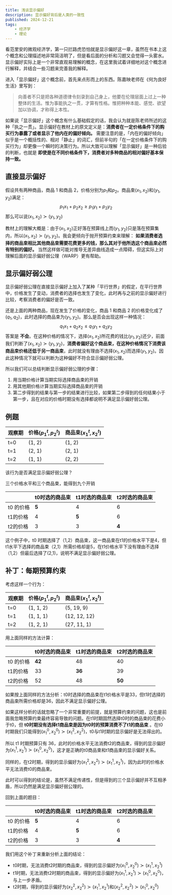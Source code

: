 ```yaml
---
title: 浅谈显示偏好
description: 显示偏好背后是人类的一致性
published: 2024-12-21
tags: 
    - 经济学
    - 理论
---
```

看范里安的微观经济学，第一只拦路虎恐怕就是显示偏好这一章，虽然在书本上这个概念和公理描述地非常简洁明了，但是看后面的分析和习题又会觉得一头雾水。显示偏好实际上是一个非常直观易理解的概念，在这里我试着详细地对这个概念进行解释，并结合一些习题来完善我的解释。

进入「显示偏好」这个概念前，首先来点形而上的东西。陈嘉映老师在《何为良好生活》里写到：

> 向善者不只是把各种道德律令刻录到自己身上，他要在伦理层面上过上一种整体的生活。惟为事能执之一贯，才算有性格。惟把种种本能、感觉、欲望加以协调，才称得上本性。

如果说「显示偏好」这个概念有什么基础假定的话，我会认为就是陈老师所述的这种「执之一贯」。显示偏好在教材上的原文定义是：**消费者在一定价格条件下的购买行为暴露了或者显示了他内在的偏好倾向。** 需要注意的是，「内在的偏好倾向」似乎是一个概括性的、相对「静止」的词汇，但前半句的「在一定价格条件下的购买行为」却更像一个瞬时的决策行为。所以大致可以理解「显示偏好」是一种后验的判断，也就是 **即使是在不同价格条件下，消费者对多种商品的相对偏好基本保持一致。**



## 直接显示偏好

假设共有两种商品，商品 1 和商品 2，价格分别为$p_1$和$p_2$。商品束$(x_1, x_2)$和$(y_1,y_2)$满足：
$$
p_1x_1+p_2x_2\geq p_1y_1+p_2y_2
$$
那么可以说$(x_1, x_2)\succ(y_1,y_2)$

教材上的理解大概是：由于$(x_1, x_2)$正好落在预算线上而$(y_1,y_2)$只是落在预算集内，所以$(x_1,x_2)\succ(y_1,y_2)$。我会更倾向于抛开预算约束来理解： **如果消费者选择的商品束相比其他商品束需要花费更多的钱，那么其对于他所选这个商品束必然有特别的偏好。** 当然这样做可能对推导无差异曲线造成一点障碍，但这实际上对理解后面的显示偏好弱公理（WARP）更有帮助。



## 显示偏好弱公理

显示偏好弱公理在直接显示偏好上加入了某种「平行世界」的假定，在平行世界中，价格发生了变动，消费者的选择也发生了变化，此时再与之前的显示偏好进行比较，考察消费者的偏好是否一致。

还是上面的两种商品，现在发生了价格的变化，商品 1 和商品 2 的价格变化成了$(q_1,q_2)$，此时选择的商品束为$(y_1,y_2)$。那么是否会出现这样一种情况： 
$$
q_1x_1+q_2x_2\leq q_1y_1+q_2y_2
$$
答案是 **不会**。在这种价格的情况下，选择$(x_1, x_2)$所花费的钱比$(y_1,y_2)$还少，前面我们判断了$(x_1, x_2)\succ(y_1,y_2)$，**消费者偏好这个商品束，在这种价格情况下消费该商品束价格还低于另一商品束**，此时就没有理由不选择$(x_1, x_2)$而选择$(y_1,y_2)$。因此这种情况下就可以判断为这种偏好不符合显示偏好弱公理。

所以我们可以总结判断显示偏好弱公理的步骤：

1. 用当期价格计算当期实际选择商品束的开销
2. 用其他期价格计算当期实际选择商品束的开销
3. 第二步得到的结果与第一步的结果进行比较，如果第二步得到的任何结果小于第一步，且在对应的价格时期没有选择都说明不满足显示偏好弱公理。



## 例题



| 观察期 | 价格$(p^{t}_1,p^{t}_2)$ | 商品束$(x^{t}_1,x^{t}_2)$ |
| ------ | ----------------------- | ------------------------- |
| t=0    | (1, 2)                  | (1, 2)                    |
| t=1    | (2, 1)                  | (2, 1)                    |
| t=2    | (1, 1)                  | (2, 2)                    |

该行为是否满足显示偏好弱公理？

三个价格水平和三个商品束，能得到九个开销

|           | t0时选的商品束 | t1时选的商品束 | t2时选的商品束 |
| --------- | -------------- | -------------- | -------------- |
| t0 的价格 | **5**          | 4              | 6              |
| t1的价格  | 4              | **5**          | 6              |
| t2的价格  | 3              | 3              | **4**          |

这个例子中，t0 时期选择了（1,2）商品束，这一商品束在t1的价格水平下是4，但t1水平下选择的商品束（2,1）所需价格却是5，在t1价格水平下没有理由不选择（1,2）但最后选择了(2,1)，说明不满足显示偏好弱公理。



## 补丁：每期预算约束

考虑这样一个行为：

| 观察期 | 价格$(p^{t}_1,p^{t}_2)$ | 商品束$(x^{t}_1,x^{t}_2)$ |
| ------ | ----------------------- | ------------------------- |
| t=0    | (1, 1, 2)               | (5, 19, 9)                |
| t=1    | (1, 1, 1)               | (12, 12, 12)              |
| t=2    | (1, 2, 1)               | (27, 11, 1)               |

用上面同样的方法计算：

|           | t0时选的商品束 | t1时选的商品束 | t2时选的商品束 |
| --------- | -------------- | -------------- | -------------- |
| t0 的价格 | **42**         | 48             | 40             |
| t1的价格  | 33             | **36**         | 39             |
| t2的价格  | 52             | 48             | **50**         |

如果按上面同样的方法分析：t0时选择的商品束在t1价格水平是33，但t1时选择的商品束所需价格却是36，因此不满足显示偏好公理。

如果这样分析的话就忽略了一个非常重要的前提，就是预算约束的问题，这也是前面我忽略预算约束最终容易导致的问题。在t1时期固然选择t0时的商品束的花费小于t0，但 **t0时期没有选择t1商品束是因为t0时的预算消费不了t1的商品束** 。在t0时期我们只能得到$(x^0_1,x^0_2)\succ(x^2_1,x^2_2)$，t0与t1时期的显示偏好是无法得出的。

所以 t1 时期预算只有 36，此时的价格水平无法消费t2的商品束，得到的显示偏好为$(x^1_1,x^1_2)\succ(x^0_1,x^0_2)$，这才是正确的t0商品束和t1商品束的显示偏好关系。

同样的，在t2时期，得到的显示偏好为$(x^2_1,x^2_2)\succ(x^1_1,x^1_2)$，因为此时的价格水平无法消费t0的商品束。

此时可以得到的结论是，虽然不满足传递性，但是得到的三个显示偏好并不互相矛盾，所以仍然是满足显示偏好弱公理的。



回到上面的题目：

|           | t0时选的商品束 | t1时选的商品束 | t2时选的商品束 |
| --------- | -------------- | -------------- | -------------- |
| t0 的价格 | **5**          | 4              | 6              |
| t1的价格  | 4              | **5**          | 6              |
| t2的价格  | 3              | 3              | **4**          |

我们用这个补丁来重新分析上面的结论：

- t0时期，无法消费t2时期的商品束，得到的显示偏好为$(x^0_1,x^0_2)\succ(x^1_1,x^1_2)$
- t1时期，无法消费t2时期的商品束，得到的显示偏好为$(x^1_1,x^1_2)\succ(x^0_1,x^0_2)$，与上一步矛盾。
- t2时期，得到的显示偏好为$(x^2_2,x^2_2)\succ(x^1_1,x^1_2)$和$(x^2_2,x^2_2)\succ(x^0_1,x^0_2)$